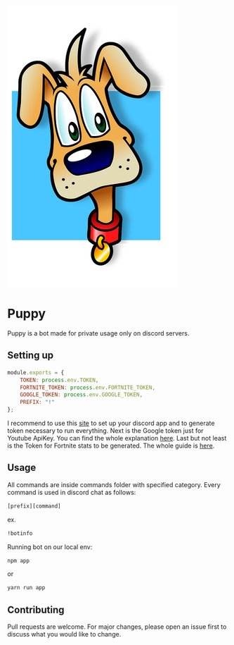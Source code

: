 ![](puppy.png)

# Puppy

Puppy is a bot made for private usage only on discord servers.

## Setting up

```javascript
module.exports = {
    TOKEN: process.env.TOKEN,
    FORTNITE_TOKEN: process.env.FORTNITE_TOKEN,
    GOOGLE_TOKEN: process.env.GOOGLE_TOKEN,
    PREFIX: "!"
};
```
I recommend to use this [site](https://github.com/reactiflux/discord-irc/wiki/Creating-a-discord-bot-&-getting-a-token) to set up your discord app and to generate token necessary to run everything. Next is the Google token just for Youtube ApiKey. You can find the whole explanation [here](https://www.wonderplugin.com/wordpress-tutorials/how-to-apply-for-a-google-api-key-for-youtube/). Last but not least is the Token for Fortnite stats to be generated. The whole guide is [here](https://fortnitetracker.com/site-api).



## Usage

All commands are inside commands folder with specified category. Every command is used in discord chat as follows:
```bash
[prefix][command]
```
ex.

```bash
!botinfo
```
Running bot on our local env:

```bash
npm app
```
or

```bash
yarn run app
```

## Contributing
Pull requests are welcome. For major changes, please open an issue first to discuss what you would like to change. 
